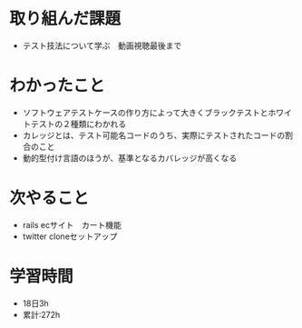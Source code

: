 # 取り組んだ課題
- テスト技法について学ぶ　動画視聴最後まで
# わかったこと
- ソフトウェアテストケースの作り方によって大きくブラックテストとホワイトテストの２種類にわかれる
- カレッジとは、テスト可能名コードのうち、実際にテストされたコードの割合のこと
- 動的型付け言語のほうが、基準となるカバレッジが高くなる
# 次やること
- rails ecサイト　カート機能
- twitter cloneセットアップ
# 学習時間
- 18日3h
- 累計:272h
